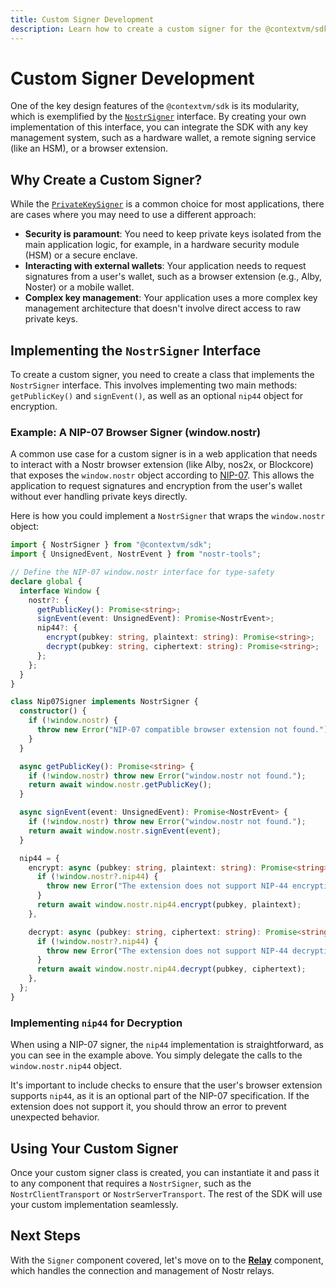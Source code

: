 ```yaml
---
title: Custom Signer Development
description: Learn how to create a custom signer for the @contextvm/sdk.
---
```


# Custom Signer Development

One of the key design features of the `@contextvm/sdk` is its modularity, which is exemplified by the [`NostrSigner`](/signer/nostr-signer-interface) interface. By creating your own implementation of this interface, you can integrate the SDK with any key management system, such as a hardware wallet, a remote signing service (like an HSM), or a browser extension.

## Why Create a Custom Signer?

While the [`PrivateKeySigner`](/signer/private-key-signer) is a common choice for most applications, there are cases where you may need to use a different approach:

- **Security is paramount**: You need to keep private keys isolated from the main application logic, for example, in a hardware security module (HSM) or a secure enclave.
- **Interacting with external wallets**: Your application needs to request signatures from a user's wallet, such as a browser extension (e.g., Alby, Noster) or a mobile wallet.
- **Complex key management**: Your application uses a more complex key management architecture that doesn't involve direct access to raw private keys.

## Implementing the `NostrSigner` Interface

To create a custom signer, you need to create a class that implements the `NostrSigner` interface. This involves implementing two main methods: `getPublicKey()` and `signEvent()`, as well as an optional `nip44` object for encryption.

### Example: A NIP-07 Browser Signer (window.nostr)

A common use case for a custom signer is in a web application that needs to interact with a Nostr browser extension (like Alby, nos2x, or Blockcore) that exposes the `window.nostr` object according to [NIP-07](https://github.com/nostr-protocol/nips/blob/master/07.md). This allows the application to request signatures and encryption from the user's wallet without ever handling private keys directly.

Here is how you could implement a `NostrSigner` that wraps the `window.nostr` object:

```typescript
import { NostrSigner } from "@contextvm/sdk";
import { UnsignedEvent, NostrEvent } from "nostr-tools";

// Define the NIP-07 window.nostr interface for type-safety
declare global {
  interface Window {
    nostr?: {
      getPublicKey(): Promise<string>;
      signEvent(event: UnsignedEvent): Promise<NostrEvent>;
      nip44?: {
        encrypt(pubkey: string, plaintext: string): Promise<string>;
        decrypt(pubkey: string, ciphertext: string): Promise<string>;
      };
    };
  }
}

class Nip07Signer implements NostrSigner {
  constructor() {
    if (!window.nostr) {
      throw new Error("NIP-07 compatible browser extension not found.");
    }
  }

  async getPublicKey(): Promise<string> {
    if (!window.nostr) throw new Error("window.nostr not found.");
    return await window.nostr.getPublicKey();
  }

  async signEvent(event: UnsignedEvent): Promise<NostrEvent> {
    if (!window.nostr) throw new Error("window.nostr not found.");
    return await window.nostr.signEvent(event);
  }

  nip44 = {
    encrypt: async (pubkey: string, plaintext: string): Promise<string> => {
      if (!window.nostr?.nip44) {
        throw new Error("The extension does not support NIP-44 encryption.");
      }
      return await window.nostr.nip44.encrypt(pubkey, plaintext);
    },

    decrypt: async (pubkey: string, ciphertext: string): Promise<string> => {
      if (!window.nostr?.nip44) {
        throw new Error("The extension does not support NIP-44 decryption.");
      }
      return await window.nostr.nip44.decrypt(pubkey, ciphertext);
    },
  };
}
```

### Implementing `nip44` for Decryption

When using a NIP-07 signer, the `nip44` implementation is straightforward, as you can see in the example above. You simply delegate the calls to the `window.nostr.nip44` object.

It's important to include checks to ensure that the user's browser extension supports `nip44`, as it is an optional part of the NIP-07 specification. If the extension does not support it, you should throw an error to prevent unexpected behavior.

## Using Your Custom Signer

Once your custom signer class is created, you can instantiate it and pass it to any component that requires a `NostrSigner`, such as the `NostrClientTransport` or `NostrServerTransport`. The rest of the SDK will use your custom implementation seamlessly.

## Next Steps

With the `Signer` component covered, let's move on to the **[Relay](/relay/simple-relay-pool)** component, which handles the connection and management of Nostr relays.
